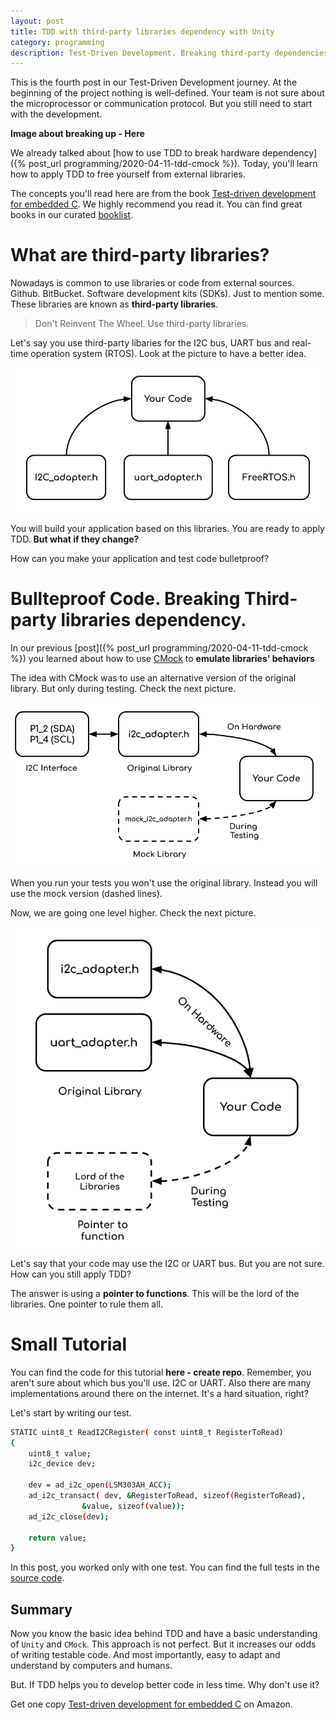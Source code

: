 ```yaml
---
layout: post
title: TDD with third-party libraries dependency with Unity
category: programming
description: Test-Driven Development. Breaking third-party dependencies with Unity
---
```


This is the fourth post in our Test-Driven Development journey. 
At the beginning of the project nothing is well-defined.
Your team is not sure about the microprocessor or communication protocol.
But you still need to start with the development.  

**Image about breaking up - Here** 

We already talked about [how to use TDD to break hardware dependency]({% post_url programming/2020-04-11-tdd-cmock %}). Today, you'll learn how to apply TDD to free yourself from external libraries.

The concepts you'll read here are from the book [Test-driven development for embedded C](https://amzn.to/2wsWFnp).
We highly recommend you read it. 
You can find great books in our curated [booklist]({{site.baseurl}}/books).

# What are third-party libraries?
Nowadays is common to use libraries or code from external sources. Github. BitBucket. Software development kits (SDKs).  Just to mention some. 
These libraries are known as **third-party libraries**.

> Don't Reinvent The Wheel. Use third-party libraries.

Let's say you use third-party libaries for the I2C bus, UART bus and real-time operation system (RTOS). 
Look at the picture to have a better idea. 

![library dependency](/images/posts/library-dependency.png)

You will build your application based on this libraries. You are ready to apply TDD. **But what if they change?**

How can you make your application and test code bulletproof? 

# Bullteproof Code. Breaking Third-party libraries dependency.
In our previous [post]({% post_url programming/2020-04-11-tdd-cmock %}) you learned about how to use [CMock](http://www.throwtheswitch.org/cmock) to **emulate libraries' behaviors**

The idea with CMock was to use an alternative version of the original library. But only during testing. Check the next picture. 

![cmock](/images/posts/cmock-idea-test.png)

When you run your tests you won't use the original library. Instead you will use the mock version (dashed lines). 

Now, we are going one level higher. Check the next picture.

![fake library](/images/posts/fake-functions.png)

Let's say that your code may use the I2C or UART bus. But you are not sure. How can you still apply TDD?

The answer is using a **pointer to functions**. This will be the lord of the libraries. One pointer to rule them all.

# Small Tutorial
You can find the code for this tutorial **here - create repo**.
Remember, you aren't sure about which bus you'll use. I2C or UART. Also there are many implementations around there on the internet. 
It's a hard situation, right?

Let's start by writing our test.

```sh
STATIC uint8_t ReadI2CRegister( const uint8_t RegisterToRead)
{
    uint8_t value;
    i2c_device dev;

    dev = ad_i2c_open(LSM303AH_ACC);
    ad_i2c_transact( dev, &RegisterToRead, sizeof(RegisterToRead),
                &value, sizeof(value));
    ad_i2c_close(dev);

    return value;
}

```


In this post, you worked only with one test. You can find the full tests in the [source code](https://github.com/daleonpz/baremetallics/tree/master/_code/posts/tdd-intro/cmock-tutorial).

## Summary
Now you know the basic idea behind TDD and have a basic understanding of `Unity` and `CMock`. This approach is not perfect. But it increases our odds of writing testable code. And most importantly, easy to adapt and understand by computers and humans. 

But. If TDD helps you to develop better code in less time. Why don't use it?

Get one copy [Test-driven development for embedded C](https://amzn.to/2wsWFnp) on Amazon.


